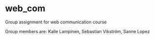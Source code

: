 # web_com

Group assignment for web communication course

Group members are:
Kalle Lampinen,
Sebastian Vikström,
Sanne Lopez
